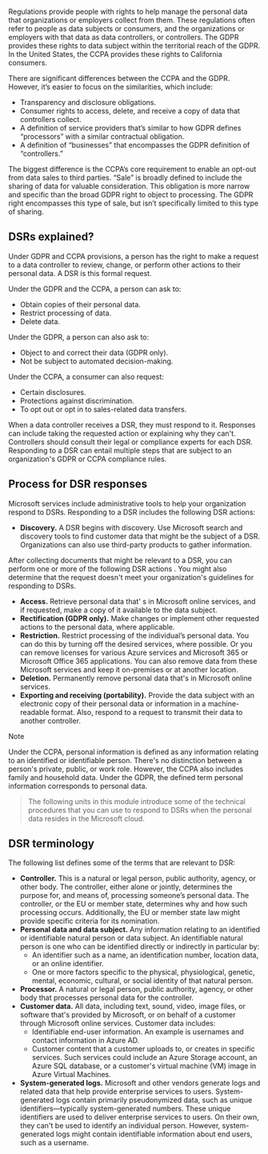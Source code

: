 Regulations provide people with rights to help manage the personal data that organizations or employers collect from them. These regulations often refer to people as data subjects or consumers, and the organizations or employers with that data as data controllers, or controllers. The GDPR provides these rights to data subject within the territorial reach of the GDPR. In the United States, the CCPA provides these rights to California consumers.

There are significant differences between the CCPA and the GDPR. However, it’s easier to focus on the similarities, which include:

- Transparency and disclosure obligations.
- Consumer rights to access, delete, and receive a copy of data that controllers collect.
- A definition of service providers that’s similar to how GDPR defines “processors” with a similar contractual obligation.
- A definition of “businesses” that encompasses the GDPR definition of “controllers.”

The biggest difference is the CCPA’s core requirement to enable an opt-out from data sales to third parties. “Sale” is broadly defined to include the sharing of data for valuable consideration. This obligation is more narrow and specific than the broad GDPR right to object to processing. The GDPR right encompasses this type of sale, but isn’t specifically limited to this type of sharing.

## DSRs explained?

Under GDPR and CCPA provisions, a person has the right to make a request to a data controller to review, change, or perform other actions to their personal data. A DSR is this formal request.

Under the GDPR and the CCPA, a person can ask to:

- Obtain copies of their personal data.
- Restrict processing of data.
- Delete data.

Under the GDPR, a person can also ask to:
- Object to and correct their data (GDPR only).
- Not be subject to automated decision-making. 

Under the CCPA, a consumer can also request:

- Certain disclosures.
- Protections against discrimination.
- To opt out or opt in to sales-related data transfers.

When a data controller receives a DSR, they must respond to it. Responses can include taking the requested action or explaining why they can't. Controllers should consult their legal or compliance experts for each DSR. Responding to a DSR can entail multiple steps that are subject to an organization's GDPR or CCPA compliance rules.

## Process for DSR responses

Microsoft services include administrative tools to help your organization respond to DSRs. Responding to a DSR includes the following DSR actions:

- **Discovery.** A DSR begins with discovery. Use Microsoft search and discovery tools to find customer data that might be the subject of a DSR. Organizations can also use third-party products to gather information. 

After collecting documents that might be relevant to a DSR, you can perform one or more of the following DSR actions . You might also determine that the request doesn't meet your organization's guidelines for responding to DSRs.

- **Access.**  Retrieve personal data that' s in Microsoft online services, and if requested, make a copy of it available to the data subject.
- **Rectification (GDPR only).** Make changes or implement other requested actions to the personal data, where applicable.
- **Restriction.** Restrict processing of the individual’s personal data. You can do this by turning off the desired services, where possible. Or you can remove licenses for various Azure services and Microsoft 365 or Microsoft Office 365 applications. You can also remove data from these Microsoft services and keep it on-premises or at another location.
- **Deletion.** Permanently remove personal data that's in Microsoft online services.
- **Exporting and receiving (portability).** Provide the data subject with an electronic copy of their personal data or information in a machine-readable format. Also, respond to a request to transmit their data to another controller.


> [!NOTE]
> Under the CCPA, personal information is defined as any information relating to an identified or identifiable person. There's no distinction between a person's private, public, or work role. However, the CCPA also includes family and household data. Under the GDPR, the defined term personal information corresponds to personal data.

> The following units in this module introduce some of the technical procedures that you can use to respond to DSRs when the personal data resides in the Microsoft cloud.

## DSR terminology

The following list defines some of the terms that are relevant to DSR:

- **Controller.** This is a natural or legal person, public authority, agency, or other body. The controller, either alone or jointly, determines the purpose for, and means of, processing someone’s personal data. The controller, or the EU or member state, determines why and how such processing occurs. Additionally, the EU or member state law might provide specific criteria for its nomination.
- **Personal data and data subject.** Any information relating to an identified or identifiable natural person or data subject. An identifiable natural person is one who can be identified directly or indirectly in particular by:
   - An identifier such as a name, an identification number, location data, or an online identifier.
   - One or more factors specific to the physical, physiological, genetic, mental, economic, cultural, or social identity of that natural person.
- **Processor.** A natural or legal person, public authority, agency, or other body that processes personal data for the controller.
- **Customer data.** All data, including text, sound, video, image files, or software that's provided by Microsoft, or on behalf of a customer through Microsoft online services. Customer data includes:
   - Identifiable end-user information. An example is usernames and contact information in Azure AD.
   - Customer content that a customer uploads to, or creates in specific services. Such services could include an Azure Storage account, an Azure SQL database, or a customer's virtual machine (VM) image in Azure Virtual Machines.
- **System-generated logs.** Microsoft and other vendors generate logs and related data that help provide enterprise services to users. System-generated logs contain primarily pseudonymized  data, such as unique identifiers—typically system-generated numbers. These unique identifiers are used to deliver enterprise services to users. On their own, they can't be used to identify an individual person. However, system-generated logs might contain identifiable information about end users, such as a username.
